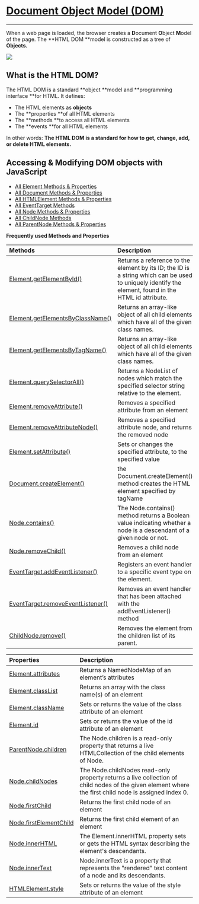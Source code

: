 # [Document Object Model \(DOM\)](https://developer.mozilla.org/en-US/docs/Web/API/Document_Object_Model)

---

When a web page is loaded, the browser creates a **D**ocument **O**bject **M**odel of the page. The **HTML DOM **model is constructed as a tree of **Objects.**

![](https://www.w3schools.com/js/pic_htmltree.gif)

## What is the HTML DOM?

The HTML DOM is a standard **object **model and **programming interface **for HTML. It defines:

* The HTML elements as **objects**
* The **properties **of all HTML elements
* The **methods **to access all HTML elements
* The **events **for all HTML elements

In other words: **The HTML DOM is a standard for how to get, change, add, or delete HTML elements.**

## Accessing & Modifying DOM objects with JavaScript

* [All Element Methods & Properties](https://developer.mozilla.org/en-US/docs/Web/API/Element)
* [All Document Methods & Properties](https://developer.mozilla.org/en-US/docs/Web/API/Document)
* [All HTMLElement Methods & Properties](https://developer.mozilla.org/en-US/docs/Web/API/HTMLElement)
* [All EventTarget Methods](https://developer.mozilla.org/en-US/docs/Web/API/EventTarget)
* [All Node Methods & Properties](https://developer.mozilla.org/en-US/docs/Web/API/Node)
* [All ChildNode Methods](https://developer.mozilla.org/en-US/docs/Web/API/ChildNode)
* [All ParentNode Methods & Properties](https://developer.mozilla.org/en-US/docs/Web/API/ParentNode)

**Frequently used Methods and Properties**

| Methods | Description |
| :--- | :--- |
| [Element.getElementById\(\)](https://developer.mozilla.org/en-US/docs/Web/API/Document/getElementById) | Returns a reference to the element by its ID; the ID is a string which can be used to uniquely identify the element, found in the HTML id attribute. |
| [Element.getElementsByClassName\(\)](https://developer.mozilla.org/en-US/docs/Web/API/Document/getElementsByClassName) | Returns an array-like object of all child elements which have all of the given class names. |
| [Element.getElementsByTagName\(\)](https://developer.mozilla.org/en-US/docs/Web/API/Element/getElementsByTagName) | Returns an array-like object of all child elements which have all of the given class names. |
| [Element.querySelectorAll\(\)](https://developer.mozilla.org/en-US/docs/Web/API/Element/querySelectorAll) | Returns a NodeList of nodes which match the specified selector string relative to the element. |
| [Element.removeAttribute\(\)](https://developer.mozilla.org/en-US/docs/Web/API/Element/removeAttribute) | Removes a specified attribute from an element |
| [Element.removeAttributeNode\(\)](https://developer.mozilla.org/en-US/docs/Web/API/Element/removeAttributeNode) | Removes a specified attribute node, and returns the removed node |
| [Element.setAttribute\(\)](https://developer.mozilla.org/en-US/docs/Web/API/Element/setAttribute) | Sets or changes the specified attribute, to the specified value |
| [Document.createElement\(\)](https://developer.mozilla.org/en-US/docs/Web/API/Document/createElement) | the Document.createElement\(\) method creates the HTML element specified by tagName |
| [Node.contains\(\)](https://developer.mozilla.org/en-US/docs/Web/API/Node/contains) | The Node.contains\(\) method returns a Boolean value indicating whether a node is a descendant of a given node or not. |
| [Node.removeChild\(\)](https://developer.mozilla.org/en-US/docs/Web/API/Node/removeChild) | Removes a child node from an element |
| [EventTarget.addEventListener\(\)](https://developer.mozilla.org/en-US/docs/Web/API/EventTarget/addEventListener) | Registers an event handler to a specific event type on the element. |
| [EventTarget.removeEventListener\(\)](https://developer.mozilla.org/en-US/docs/Web/API/EventTarget/removeEventListener) | Removes an event handler that has been attached with the addEventListener\(\) method |
| [ChildNode.remove\(\)](https://developer.mozilla.org/en-US/docs/Web/API/ChildNode/remove) | Removes the element from the children list of its parent. |

| Properties | Description |
| :--- | :--- |
| [Element.attributes](https://developer.mozilla.org/en-US/docs/Web/API/Element/attributes) | Returns a NamedNodeMap of an element’s attributes |
| [Element.classList](https://developer.mozilla.org/en-US/docs/Web/API/Element/classList) | Returns an array with the class name\(s\) of an element |
| [Element.className](https://developer.mozilla.org/en-US/docs/Web/API/Element/className) | Sets or returns the value of the class attribute of an element |
| [Element.id](https://developer.mozilla.org/en-US/docs/Web/API/Element/id) | Sets or returns the value of the id attribute of an element |
| [ParentNode.children](https://developer.mozilla.org/en-US/docs/Web/API/ParentNode/children) | The Node.children is a read-only property that returns a live HTMLCollection of the child elements of Node. |
| [Node.childNodes](https://developer.mozilla.org/en-US/docs/Web/API/Node/childNodes) | The Node.childNodes read-only property returns a live collection of child nodes of the given element where the first child node is assigned index 0. |
| [Node.firstChild](https://developer.mozilla.org/en-US/docs/Web/API/Node/firstChild) | Returns the first child node of an element |
| [Node.firstElementChild](https://developer.mozilla.org/en-US/docs/Web/API/ParentNode/firstElementChild) | Returns the first child element of an element |
| [Node.innerHTML](https://developer.mozilla.org/en-US/docs/Web/API/Element/innerHTML) | The Element.innerHTML property sets or gets the HTML syntax describing the element's descendants. |
| [Node.innerText](https://developer.mozilla.org/en-US/docs/Web/API/Node/innerText) | Node.innerText is a property that represents the "rendered" text content of a node and its descendants. |
| [HTMLElement.style](https://developer.mozilla.org/en-US/docs/Web/API/HTMLElement/style) | Sets or returns the value of the style attribute of an element |



